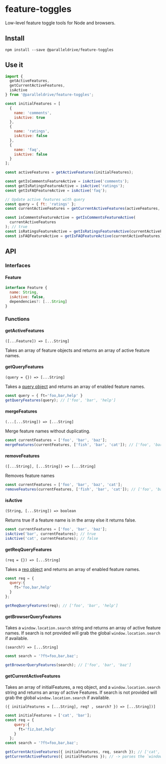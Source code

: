 # feature-toggles

Low-level feature toggle tools for Node and browsers.

## Install

```
npm install --save @paralleldrive/feature-toggles
```

## Use it

```js
import {
  getActiveFeatures,
  getCurrentActiveFeatures,
  isActive
} from '@paralleldrive/feature-toggles';

const initialFeatures = [
  {
    name: 'comments',
    isActive: true
  },
  {
    name: 'ratings',
    isActive: false
  },
  {
    name: 'faq',
    isActive: false
  }
];

const activeFeatures = getActiveFeatures(initialFeatures);

const getIsCommentsFeatureActive = isActive('comments');
const getIsRatingsFeatureActive = isActive('ratings');
const getIsFAQFeatureActive = isActive('faq');

// Update active features with query
const query = { ft: 'ratings' };
const currentActiveFeatures = getCurrentActiveFeatures(activeFeatures, query);

const isCommentsFeatureActive = getIsCommentsFeatureActive(
  currentActiveFeatures
); // true
const isRatingsFeatureActive = getIsRatingsFeatureActive(currentActiveFeatures); // true ( enabled via query object )
const isFAQFeatureActive = getIsFAQFeatureActive(currentActiveFeatures); // false
```

## API

### Interfaces

#### Feature

```js
interface Feature {
  name: String,
  isActive: false,
  dependencies?: [...String]
}
```

### Functions

#### getActiveFeatures

`([...Feature]) => [...String]`

Takes an array of feature objects and returns an array of active feature names.

#### getQueryFeatures

`(query = {}) => [...String]`

Takes a [query object](https://nodejs.org/api/url.html) and returns an array of enabled feature names.

```js
const query = { ft='foo,bar,help' }
getQueryFeatures(query); // ['foo', 'bar', 'help']
```

#### mergeFeatures

`(...[...String]) => [...String]`

Merge feature names without duplicating.

```js
const currentFeatures = ['foo', 'bar', 'baz'];
mergeFeatures(currentFeatures, ['fish', 'bar', 'cat']); // ['foo', 'bar', 'baz', 'fish', 'cat']
```

#### removeFeatures

`([...String], [...String]) => [...String]`

Removes feature names

```js
const currentFeatures = ['foo', 'bar', 'baz', 'cat'];
removeFeatures(currentFeatures, ['fish', 'bar', 'cat']); // ['foo', 'baz']
```

#### isActive

`(String, [...String]) => boolean`

Returns true if a feature name is in the array else it returns false.

```js
const currentFeatures = ['foo', 'bar', 'baz'];
isActive('bar', currentFeatures); // true
isActive('cat', currentFeatures); // false
```

#### getReqQueryFeatures

`(req = {}) => [...String]`

Takes a [req object](https://expressjs.com/en/api.html#req.query) and returns an array of enabled feature names.

```js
const req = {
  query:{
    ft='foo,bar,help'
  }
};

getReqQueryFeatures(req); // ['foo', 'bar', 'help']
```

#### getBrowserQueryFeatures

Takes a `window.location.search` string and returns an array of active feature names. If search is not provided will grab the global `window.location.search` if available.

`(search?) => [...String]`

```js
const search = '?ft=foo,bar,baz';

getBrowserQueryFeatures(search); // ['foo', 'bar', 'baz']
```

#### getCurrentActiveFeatures

Takes an array of initialFeatures, a req object, and a `window.location.search` string and returns an array of active Features. If search is not provided will grab the global `window.location.search` if available.

`({ initialFeatures = [...String], req? , search? }) => [...String])]`

```js
const initialFeatures = ['cat', 'bar'];
const req = {
    query:{
      ft='fiz,bat,help'
    }
  };
const search = '?ft=foo,bar,baz';

getCurrentActiveFeatures({ initialFeatures, req, search }); // ['cat', 'bar', 'fiz', 'bat', 'help', 'foo', 'baz']
getCurrentActiveFeatures({ initialFeatures }); // -> parses the `window.location.search` string if present if not -> ['cat', 'bar']
```
